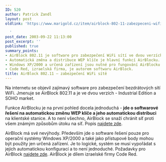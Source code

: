 ```yaml
---
ID: 520
author: Patrick Zandl
layout: post
oldlink: 'https://www.marigold.cz/item/airblock-802-11-zabezpeceni-wifi-site

  '
post_date: 2003-09-22 11:13:00
post_excerpt: ''
published: true
summary_points:
- AirBlock 802.11 je software pro zabezpečení WiFi sítí ve dvou verzích.
- Automatická změna a distribuce WEP klíče je hlavní funkcí AirBlocku.
- Windows XP/2000 a určená zařízení jsou nutné pro fungování AirBlocku.
- Code Red, izraelská firma, je autorem softwaru AirBlock.
title: AirBlock 802.11 – zabezpečení WiFi sítě
---
```


<p>
Na internetu se objevil zajímavý software pro zabezpečení bezdrátových sítí WiFi. Jmenuje se AirBlock 802.11 a je ve dvou verzích - Industrial Edition a SOHO market. </p>

<p>
Funkce AirBlocku je na první pohled docela jednoduchá - <STRONG>jde o softwarové řešení na automatickou změnu WEP klíče a jeho automatickou distribuci</STRONG> na klientské stanice. A to není všechno, AirBlock se snaží chránit síť proti všem známým způsobům útoku na síť. Popis <A href="http://www.code-red.biz/airblock/html/airblock_security.htm" target=_blank>najdete zde</A>. </p>

<p>
AirBlock má své nevýhody. Především jde o software řešení pouze pro operační systémy Windows XP/2000 a také jako přístupové body mohou být použity jen určená zařízení. Je to logické, systém se musí vypořádat s jejich automatickou konfigurací a to není jednoduché. Požadavky pro AirBlock <A href="http://www.code-red.biz/airblock/html/airblock_requirements.htm" target=_blank>najdete zde</A>. AirBlock je dílem izraelské firmy Code Red.</p>
